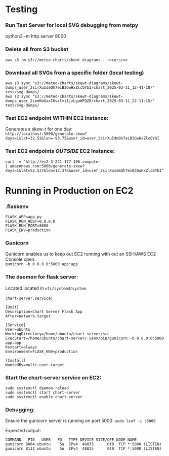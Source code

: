 # Testing 
### Run Test Server for local SVG debugging from metpy 
python3 -m http.server 8000

### Delete all from S3 bucket
`aws s3 rm s3://meteo-charts/skewt-diagrams --recursive`

### Download all SVGs from a specific folder (local testing)
`aws s3 sync "s3://meteo-charts/skewt-diagrams/skewt-dumps_user_2sirXuIdmQh7eiB3GwHxZlcQYbI/chart_2025-03-11_12-41-18/" test/svg-dumps/`   
`aws s3 sync "s3://meteo-charts/skewt-diagrams/skewt-dumps_user_2seeKmUaxI6vzlvi1jzLguWFQZ8/chart_2025-03-11_22-11-15/" test/svg-dumps/`

### Test EC2 endpoint WITHIN EC2 Instance:
Generates a skew-t for one day:  
`http://localhost:5000/generate-skew?days=1&lat=32.52&lon=-93.75&user_id=user_2sirXuIdmQh7eiB3GwHxZlcQYbI`   

### Test EC2 endpoints _OUTSIDE_ EC2 Instance:
`curl -v "http://ec2-3-221-177-106.compute-1.amazonaws.com:5000/generate-skew?days=1&lat=52.537&lon=13.376&user_id=user_2sirXuIdmQh7eiB3GwHxZlcQYbI"`


# Running in Production on EC2
### .flaskenv
```
FLASK_APP=app.py
FLASK_RUN_HOST=0.0.0.0
FLASK_RUN_PORT=5000
FLASK_ENV=production
```
### Gunicorn
Gunicorn enables us to keep out EC2 running with out an SSH/AWS EC2 Console open:   
`gunicorn -b 0.0.0.0:5000 app:app`


### The daemon for flask server:
Located located in `etc/systemd/system`     

`chart-server.service`:
```
[Unit]
Description=Chart Server Flask App
After=network.target

[Service]
User=ubuntu
WorkingDirectory=/home/ubuntu/chart-server/src
ExecStart=/home/ubuntu/chart-server/.venv/bin/gunicorn -b 0.0.0.0:5000 app:app
Restart=always
Environment=FLASK_ENV=production

[Install]
WantedBy=multi-user.target
```

### Start the chart-server service on EC2:
```
sudo systemctl daemon-reload
sudo systemctl start chart-server
sudo systemctl enable chart-server
```

### Debugging:
Ensure the gunicorn server is running on port 5000:
`sudo lsof -i :5000`

Expected output:
```
COMMAND   PID   USER   FD   TYPE DEVICE SIZE/OFF NODE NAME
gunicorn 8064 ubuntu    5u  IPv4  48835      0t0  TCP *:5000 (LISTEN)
gunicorn 8111 ubuntu    5u  IPv4  48835      0t0  TCP *:5000 (LISTEN)
```